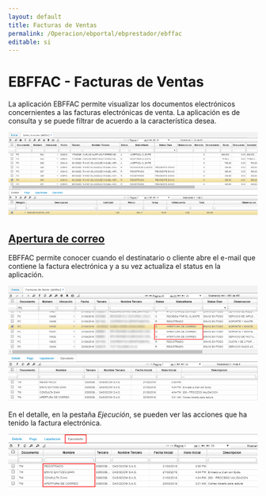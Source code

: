 ```yaml
---
layout: default
title: Facturas de Ventas
permalink: /Operacion/ebportal/ebprestador/ebffac
editable: si
---
```


# EBFFAC - Facturas de Ventas

La aplicación EBFFAC permite visualizar los documentos electrónicos concernientes a las facturas electrónicas de venta. La aplicación es de consulta y se puede filtrar de acuerdo a la característica desea.  

![](ebffac.png)

## [Apertura de correo](http://docs.oasiscom.com/Operacion/ebportal/ebprestador/ebffac#apertura-de-correo)

EBFFAC permite conocer cuando el destinatario o cliente abre el e-mail que contiene la factura electrónica y a su vez actualiza el status en la aplicación.  

![](ebffac1.png)

En el detalle, en la pestaña _Ejecución_, se pueden ver las acciones que ha tenido la factura electrónica.  

![](ebffac2.png)